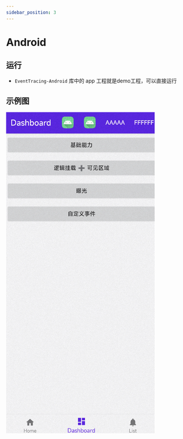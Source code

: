 ```yaml
---
sidebar_position: 3
---
```


# Android


## 运行 
- `EventTracing-Android` 库中的 app 工程就是demo工程，可以直接运行

## 示例图
![](./POPO20230203-111858.jpg)
